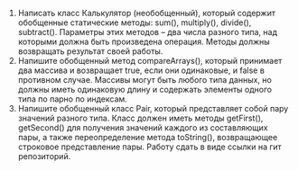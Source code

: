 1. Написать класс Калькулятор (необобщенный), который содержит обобщенные статические методы: sum(), multiply(),
divide(), subtract(). Параметры этих методов – два числа разного типа, над которыми должна быть произведена операция.
Методы должны возвращать результат своей работы.
2. Напишите обобщенный метод compareArrays(), который принимает два массива и возвращает true, если они одинаковые, и
false в противном случае. Массивы могут быть любого типа данных, но должны иметь одинаковую длину и содержать
элементы одного типа по парно по индексам.
3. Напишите обобщенный класс Pair, который представляет собой пару значений разного типа. Класс должен иметь методы
getFirst(), getSecond() для получения значений каждого из составляющих пары, а также переопределение метода
toString(), возвращающее строковое представление пары. Работу сдать в виде ссылки на гит репозиторий.
